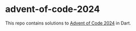 # advent-of-code-2024

This repo contains solutions to [Advent of Code 2024][aoc] in Dart.

[aoc]: https://adventofcode.com/2023

